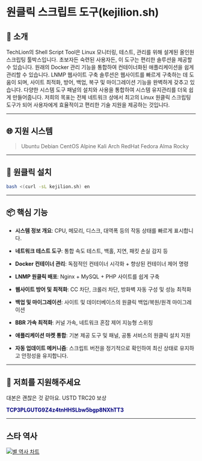 
# 원클릭 스크립트 도구(kejilion.sh)

## 📜 소개
TechLion의 Shell Script Tool은 Linux 모니터링, 테스트, 관리를 위해 설계된 올인원 스크립팅 툴박스입니다. 초보자든 숙련된 사용자든, 이 도구는 편리한 솔루션을 제공할 수 있습니다. 원래의 Docker 관리 기능을 통합하여 컨테이너화된 애플리케이션을 쉽게 관리할 수 있습니다. LNMP 웹사이트 구축 솔루션은 웹사이트를 빠르게 구축하는 데 도움이 되며, 사이트 최적화, 방어, 백업, 복구 및 마이그레이션 기능을 완벽하게 갖추고 있습니다. 다양한 시스템 도구 패널의 설치와 사용을 통합하여 시스템 유지관리를 더욱 쉽게 만들어줍니다. 저희의 목표는 전체 네트워크 상에서 최고의 Linux 원클릭 스크립팅 도구가 되어 사용자에게 효율적이고 편리한 기술 지원을 제공하는 것입니다.

***

## 🌐 지원 시스템
>Ubuntu
>Debian
>CentOS
>Alpine
>Kali
>Arch
>RedHat
>Fedora
>Alma
>Rocky
***


## 🚀 원클릭 설치
```bash
bash <(curl -sL kejilion.sh) en
```

***
## 📦 핵심 기능

- **시스템 정보 개요**: CPU, 메모리, 디스크, 대역폭 등의 작동 상태를 빠르게 표시합니다.

- **네트워크 테스트 도구**: 통합 속도 테스트, 백홀, 지연, 패킷 손실 감지 등

- **Docker 컨테이너 관리**: 독점적인 컨테이너 시각화 + 향상된 컨테이너 제어 명령

- **LNMP 원클릭 배포**: Nginx + MySQL + PHP 사이트를 쉽게 구축

- **웹사이트 방어 및 최적화**: CC 차단, 크롤러 차단, 방화벽 자동 구성 및 성능 최적화

- **백업 및 마이그레이션**: 사이트 및 데이터베이스의 원클릭 백업/복원/원격 마이그레이션

- **BBR 가속 최적화**: 커널 가속, 네트워크 혼잡 제어 지능형 스위칭

- **애플리케이션 마켓 통합**: 기본 제공 도구 및 패널, 공통 서비스의 원클릭 설치 지원

- **자동 업데이트 메커니즘**: 스크립트 버전을 정기적으로 확인하여 최신 상태로 유지하고 안정성을 유지합니다.

***

## 💖 저희를 지원해주세요
대본은 괜찮은 것 같아요. USTD TRC20 보상

<strong style="color: navy;">TCP3PLGUTG9Z4z4tnHHSLbw5bgp8NXhTT3</strong>

***

## 스타 역사
[![별 역사 차트](https://api.star-history.com/svg?repos=kejilion/sh&type=Date)](https://star-history.com/#kejilion/sh&Date)
